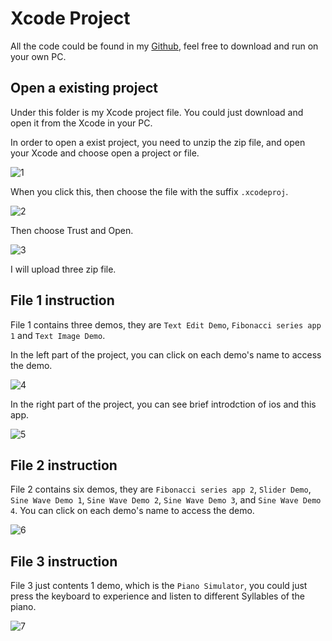 # Xcode Project

All the code could be found in my [Github](https://github.com/charles-xu-nyu/charles-xu-nyu.github.io/tree/main/xcode_project), feel free to download and run on your own PC.

## Open a existing project

Under this folder is my Xcode project file. You could just download and open it from the Xcode in your PC.

In order to open a exist project, you need to unzip the zip file, and open your Xcode and choose open a project or file.

![1](../images/welcome-to-xcode.png)

When you click this, then choose the file with the suffix `.xcodeproj`.

![2](../images/open_xcode_project.png)

Then choose Trust and Open.

![3](../images/trust.png)

I will upload three zip file.

## File 1 instruction

File 1 contains three demos, they are `Text Edit Demo`, `Fibonacci series app 1` and `Text Image Demo`.

In the left part of the project, you can click on each demo's name to access the demo.

![4](../images/file_1_1.png)

In the right part of the project, you can see brief introdction of ios and this app.

![5](../images/file_1_2.png)

## File 2 instruction

File 2 contains six demos, they are `Fibonacci series app 2`, `Slider Demo`, `Sine Wave Demo 1`, `Sine Wave Demo 2`, `Sine Wave Demo 3`, and `Sine Wave Demo 4`. You can click on each demo's name to access the demo.

![6](../images/file_2.png)

## File 3 instruction

File 3 just contents 1 demo, which is the `Piano Simulator`, you could just press the keyboard to experience and listen to different Syllables of the piano.


![7](../../images/screenshots/piano_simulator.png)
